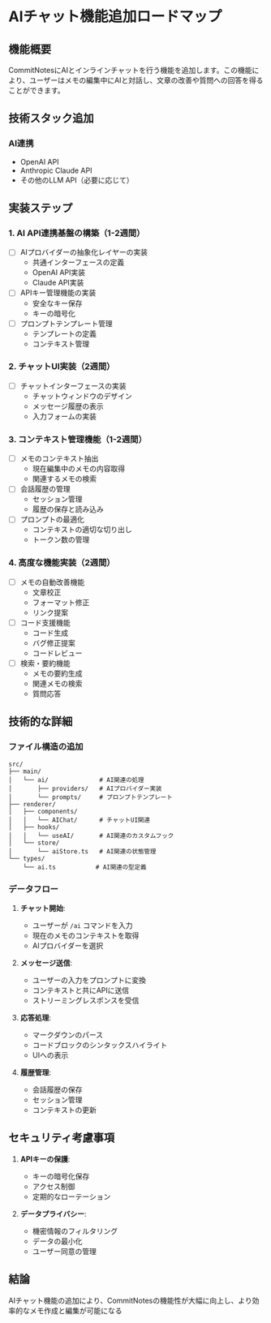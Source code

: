 # AIチャット機能追加ロードマップ

## 機能概要

CommitNotesにAIとインラインチャットを行う機能を追加します。この機能により、ユーザーはメモの編集中にAIと対話し、文章の改善や質問への回答を得ることができます。

## 技術スタック追加

### AI連携

- OpenAI API
- Anthropic Claude API
- その他のLLM API（必要に応じて）

## 実装ステップ

### 1. AI API連携基盤の構築（1-2週間）

- [ ] AIプロバイダーの抽象化レイヤーの実装
  - 共通インターフェースの定義
  - OpenAI API実装
  - Claude API実装
- [ ] APIキー管理機能の実装
  - 安全なキー保存
  - キーの暗号化
- [ ] プロンプトテンプレート管理
  - テンプレートの定義
  - コンテキスト管理

### 2. チャットUI実装（2週間）

- [ ] チャットインターフェースの実装
  - チャットウィンドウのデザイン
  - メッセージ履歴の表示
  - 入力フォームの実装

### 3. コンテキスト管理機能（1-2週間）

- [ ] メモのコンテキスト抽出
  - 現在編集中のメモの内容取得
  - 関連するメモの検索
- [ ] 会話履歴の管理
  - セッション管理
  - 履歴の保存と読み込み
- [ ] プロンプトの最適化
  - コンテキストの適切な切り出し
  - トークン数の管理

### 4. 高度な機能実装（2週間）

- [ ] メモの自動改善機能
  - 文章校正
  - フォーマット修正
  - リンク提案
- [ ] コード支援機能
  - コード生成
  - バグ修正提案
  - コードレビュー
- [ ] 検索・要約機能
  - メモの要約生成
  - 関連メモの検索
  - 質問応答

## 技術的な詳細

### ファイル構造の追加

```
src/
├── main/
│   └── ai/              # AI関連の処理
│       ├── providers/   # AIプロバイダー実装
│       └── prompts/     # プロンプトテンプレート
├── renderer/
│   ├── components/
│   │   └── AIChat/      # チャットUI関連
│   ├── hooks/
│   │   └── useAI/       # AI関連のカスタムフック
│   └── store/
│       └── aiStore.ts   # AI関連の状態管理
└── types/
    └── ai.ts           # AI関連の型定義
```

### データフロー

1. **チャット開始**:

   - ユーザーが `/ai` コマンドを入力
   - 現在のメモのコンテキストを取得
   - AIプロバイダーを選択

2. **メッセージ送信**:

   - ユーザーの入力をプロンプトに変換
   - コンテキストと共にAPIに送信
   - ストリーミングレスポンスを受信

3. **応答処理**:

   - マークダウンのパース
   - コードブロックのシンタックスハイライト
   - UIへの表示

4. **履歴管理**:
   - 会話履歴の保存
   - セッション管理
   - コンテキストの更新

## セキュリティ考慮事項

1. **APIキーの保護**:

   - キーの暗号化保存
   - アクセス制御
   - 定期的なローテーション

2. **データプライバシー**:
   - 機密情報のフィルタリング
   - データの最小化
   - ユーザー同意の管理

## 結論

AIチャット機能の追加により、CommitNotesの機能性が大幅に向上し、より効率的なメモ作成と編集が可能になる
